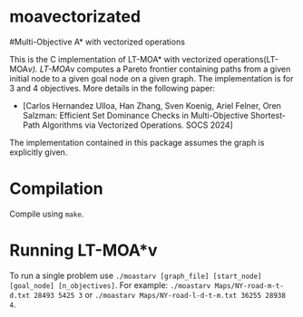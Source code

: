 # moavectorizated
#Multi-Objective A* with vectorized operations

This is the C implementation of LT-MOA* with vectorized operations(LT-MOA*v). LT-MOA*v computes a Pareto frontier containing paths from a given initial node to a given goal node on a given graph. The implementation is for 3 and 4 objectives. More details in the following paper:

* [Carlos Hernandez Ulloa, Han Zhang, Sven Koenig, Ariel Felner, Oren Salzman:
Efficient Set Dominance Checks in Multi-Objective Shortest-Path Algorithms via
Vectorized Operations. SOCS 2024]

The implementation contained in this package assumes the graph is explicitly given.

# Compilation

Compile using `make`.

# Running LT-MOA*v

To run a single problem use  `./moastarv [graph_file] [start_node] [goal_node] [n_objectives]`. For example: `./moastarv Maps/NY-road-m-t-d.txt 28493 5425 3` or `./moastarv Maps/NY-road-l-d-t-m.txt 36255 28938 4`. 

